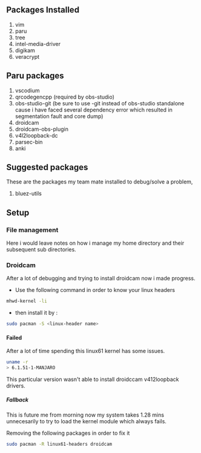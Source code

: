 
## Packages Installed

1. vim 
2. paru
3. tree
4. intel-media-driver
5. digikam
6. veracrypt

## Paru packages

1. vscodium
2. qrcodegencpp (required by obs-studio)
3. obs-studio-git (be sure to use -git instead of obs-studio standalone cause i have faced several dependency error which resulted in segmentation fault and core dump)
4. droidcam
5. droidcam-obs-plugin
6. v4l2loopback-dc
7. parsec-bin
8. anki

## Suggested packages

These are the packages my team mate installed to debug/solve a problem,

1. bluez-utils


## Setup

### File management

Here i would leave notes on how i manage my home directory and their subsequent sub directories.

### Droidcam

After a lot of debugging and trying to install droidcam now i made progress.

* Use the following command in order to know your linux headers

```bash
mhwd-kernel -li
```

* then install it by :

```bash
sudo pacman -S <linux-header name> 
```

#### Failed

After a lot of time spending this linux61 kernel has some issues.

```bash
uname -r 
> 6.1.51-1-MANJARO
```

This particular version wasn't able to install droidccam v412loopback drivers. 


##### Fallback

This is future me from morning now my system takes 1.28 mins unnecesarily to try to load the kernel module which always fails.

Removing the following packages in order to fix it

```bash
sudo pacman -R linux61-headers droidcam
```
